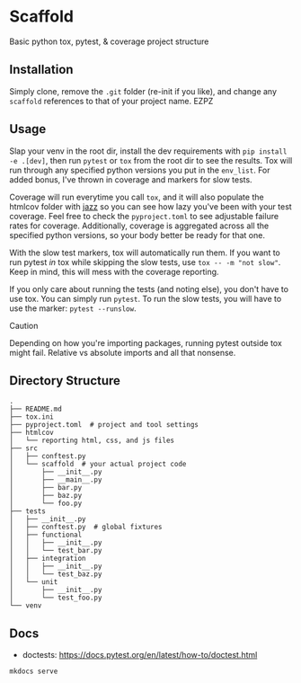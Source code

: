 # Scaffold
Basic python tox, pytest, & coverage project structure


## Installation
Simply clone, remove the `.git` folder (re-init if you like), and change any `scaffold` references to that of your
project name. EZPZ


## Usage
Slap your venv in the root dir, install the dev requirements with `pip install -e .[dev]`, then run `pytest` or `tox` from the root dir to see the
results. Tox will run through any specified python versions you put in the `env_list`.
For added bonus, I've thrown in coverage and markers for slow tests.

Coverage will run everytime you call `tox`, and it will also populate the htmlcov folder with
[jazz](https://www.youtube.com/watch?v=xuPSIbABYVU) so you can see how lazy you've been with your test coverage.
Feel free to check the `pyproject.toml` to see adjustable failure rates for coverage.
Additionally, coverage is aggregated across all the specified python versions,
so your body better be ready for that one.

With the slow test markers, tox will automatically run them. If you want to run pytest _in_ tox while skipping the
slow tests, use `tox -- -m "not slow"`. Keep in mind, this will mess with the coverage reporting.

If you only care about running the tests (and noting else), you don't have to use tox. You can simply run `pytest`.
To run the slow tests, you will have to use the marker: `pytest --runslow`. 

> [!CAUTION]
> Depending on how you're importing packages, running pytest outside tox might fail.
> Relative vs absolute imports and all that nonsense.


## Directory Structure
```
.
├── README.md
├── tox.ini
├── pyproject.toml  # project and tool settings
├── htmlcov
│   └── reporting html, css, and js files
├── src
│   ├── conftest.py
│   └── scaffold  # your actual project code
│       ├── __init__.py
│       ├── __main__.py
│       ├── bar.py
│       ├── baz.py
│       └── foo.py
├── tests
│   ├── __init__.py
│   ├── conftest.py  # global fixtures
│   ├── functional
│   │   ├── __init__.py
│   │   └── test_bar.py 
│   ├── integration
│   │   ├── __init__.py
│   │   └── test_baz.py
│   └── unit
│       ├── __init__.py
│       └── test_foo.py
└── venv        
```

## Docs
- doctests: https://docs.pytest.org/en/latest/how-to/doctest.html

```
mkdocs serve
```
